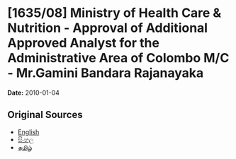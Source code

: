 # [1635/08] Ministry of Health Care & Nutrition - Approval of Additional Approved Analyst for the Administrative Area of Colombo M/C - Mr.Gamini Bandara Rajanayaka

**Date:** 2010-01-04

## Original Sources

- [English](https://documents.gov.lk/view/extra-gazettes/2010/1/1635-08_E.pdf)
- [සිංහල](https://documents.gov.lk/view/extra-gazettes/2010/1/1635-08_S.pdf)
- [தமிழ்](https://documents.gov.lk/view/extra-gazettes/2010/1/1635-08_T.pdf)
